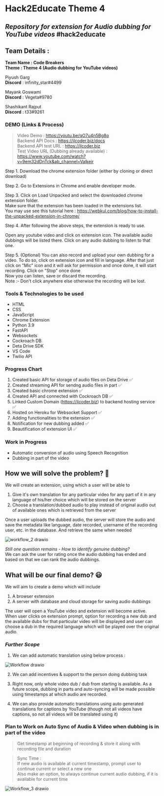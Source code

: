 # Hack2Educate Theme 4

## _Repository for extension for Audio dubbing for YouTube videos_ #hack2educate

## Team Details :

**Team Name : Code Breakers**<br>
**Theme : Theme 4 (Audio dubbing for YouTube videos)**

Piyush Garg <br>
**Discord** : infinity_star#4499

Mayank Goswami <br>
**Discord** : Vegeta#9780

Shashikant Rajput <br>
**Discord** : t33#9261

### DEMO (Links & Process)

> Video Demo : https://youtu.be/qO7u4n5Bg8o <br>
> Backend API Docs : https://ilcoder.biz/docs <br>
> Backend API test URL : https://ilcoder.biz <br>
> Test Video URL (Dubbing already available) : https://www.youtube.com/watch?v=9em32dDnTck&ab_channel=Valkeir <br>

Step 1. Download the chrome extension folder (either by cloning or direct download)

Step 2. Go to Extensions in Chrome and enable developer mode.

Step 3. Click on Load Unpacked and select the downloaded chrome extension folder.<br>Make sure that the extension has been loaded in the extensions list.<br>You may use see this tutorial here : https://webkul.com/blog/how-to-install-the-unpacked-extension-in-chrome/

Step 4. After following the above steps, the extension is ready to use.

Open any youtube video and click on extension icon. The available audio dubbings will be listed there. Click on any audio dubbing to listen to that one.

Step 5. (Optional) You can also record and upload your own dubbing for a video. To do so, click on extension icon and fill in language. After that just click on "Mic" icon and it will ask for permission and once done, it will start recording. Click on "Stop" once done<br>
Now you can listen, save or discard the recording.<br>
Note :- Don't click anywhere else otherwise the recording will be lost.

### Tools & Technologies to be used

- HTML
- CSS
- JavaScript
- Chrome Extension
- Python 3.9
- FastAPI
- Websockets
- Cockroach DB
- Deta Drive SDK
- VS Code
- Twilio API

### Progress Chart

1. Created basic API for storage of audio files on Deta Drive ✅
2. Created streaming API for sendng audio files in part ✅
3. Created basic chrome extension ✅
4. Created API and connected with Cockroach DB ✅
5. Linked Custom Domain (https://ilcoder.biz) to backend hosting service ✅
6. Hosted on Heroku for Websocket Support ✅
7. Adding functionalities to the extension ✅
8. Notification for new dubbing added ✅
9. Beautification of extension UI ✅

### Work in Progress

- Automatic conversion of audio using Speech Recognition
- Dubbing in part of the video

## How we will solve the problem? :thinking:

We will create an extension, using which a user will be able to

1. Give it's own translation for any particular video for any part of it in any language of his/her choice which will be stored on the server
2. Choose a translation/dubbed audio to play instead of original audio out of available ones which is retrieved from the server

Once a user uploads the dubbed audio, the server will store the audio and save the metadata like language, date recorded, username of the recording user, etc. in the database. And retrieve the same when needed

![workflow_2 drawio](https://user-images.githubusercontent.com/62426177/201458660-e5253cec-baf4-44b9-9ec3-355331664380.png)

_Still one question remains - How to identify genuine dubbing?_<br>
We can ask the user for rating once the audio dubbing has ended and based on that we can rank the audio dubbings.

## What will be our final demo? :smiley:

We will aim to create a demo which will include

1. A browser extension
2. A server with database and cloud storage for saving audio dubbings

The user will open a YouTube video and extension will become active. When user clicks on extension prompt, option for recording a new dub and the available dubs for that particular video will be displayed and user can choose a dub in the required language which will be played over the original audio.

### _Further Scope_

1. We can add automatic translation using below process :

![Workflow drawio](https://user-images.githubusercontent.com/62426177/201351267-c8d00abb-fa33-468a-8acc-ca5a7c8bf007.png)

2. We can add incentives & support to the person doing dubbing task

3. Right now, only whole video dub / dub from starting is available. As a future scope, dubbing in parts and auto-syncing will be made possible using timestamps at which audio are recorded.

4. We can also provide automatic translations using auto generated translations for captions by YouTube (though not all videos have captions, so not all videos will be translated using it)

### Plan to Work on Auto Sync of Audio & Video when dubbing is in part of the video

> Get timestamp at beginning of recording & store it along with recording file and duration

> Sync Time : <br>
> If new audio is available at current timestamp, prompt user to continue current or select a new one<br>
> Also make an option, to always continue current audio dubbing, if it is available for current time

![Workflow_3 drawio](https://user-images.githubusercontent.com/62426177/201509487-8bc829b0-46e0-4726-bfec-1d3dfdf579a5.png)
